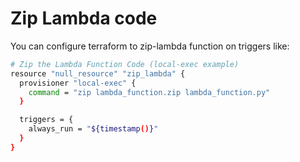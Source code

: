 # Zip Lambda code

You can configure terraform to zip-lambda function on triggers like:

```bash
# Zip the Lambda Function Code (local-exec example)
resource "null_resource" "zip_lambda" {
  provisioner "local-exec" {
    command = "zip lambda_function.zip lambda_function.py"
  }

  triggers = {
    always_run = "${timestamp()}"
  }
}
```
